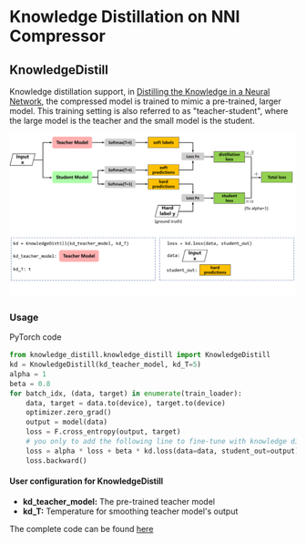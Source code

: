 Knowledge Distillation on NNI Compressor
===

## KnowledgeDistill

Knowledge distillation support, in [Distilling the Knowledge in a Neural Network](https://arxiv.org/abs/1503.02531),  the compressed model is trained to mimic a pre-trained, larger model.  This training setting is also referred to as "teacher-student",  where the large model is the teacher and the small model is the student.

![](../../img/distill.png)

### Usage

PyTorch code

```python
from knowledge_distill.knowledge_distill import KnowledgeDistill
kd = KnowledgeDistill(kd_teacher_model, kd_T=5)
alpha = 1
beta = 0.8
for batch_idx, (data, target) in enumerate(train_loader):
    data, target = data.to(device), target.to(device)
    optimizer.zero_grad()
    output = model(data)
    loss = F.cross_entropy(output, target)
    # you only to add the following line to fine-tune with knowledge distillation
    loss = alpha * loss + beta * kd.loss(data=data, student_out=output)
    loss.backward()
```

#### User configuration for KnowledgeDistill
* **kd_teacher_model:** The pre-trained teacher model 
* **kd_T:** Temperature for smoothing teacher model's output

The complete code can be found [here](https://github.com/microsoft/nni/tree/v1.3/examples/model_compress/knowledge_distill/)
